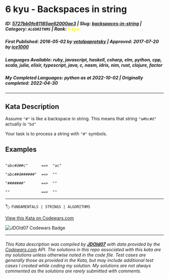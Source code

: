 # 6 kyu - Backspaces in string

##### **ID**: [5727bb0fe81185ae62000ae3](https://www.codewars.com/kata/5727bb0fe81185ae62000ae3) | **Slug**: [backspaces-in-string](https://www.codewars.com/kata/5727bb0fe81185ae62000ae3) | **Category**: `ALGORITHMS` | **Rank**: <span style="color:yellow">6 kyu</span>

##### **First Published**: 2016-05-02 ***by*** [vetalpaprotsky](https://www.codewars.com/users/vetalpaprotsky) | **Approved**: 2017-07-20 ***by*** [ice1000](https://www.codewars.com/users/ice1000)

##### **Languages Available**: ruby, javascript, haskell, csharp, elm, python, cpp, scala, julia, elixir, typescript, java, c, nasm, idris, nim, rust, clojure, factor

##### **My Completed Languages**: python ***as at*** 2022-10-02 | **Originally completed**: 2022-04-30

---

## Kata Description


Assume `"#"` is like a backspace in string. This means that string `"a#bc#d"` actually is `"bd"`



Your task is to process a string with `"#"` symbols.





## Examples



```

"abc#d##c"      ==>  "ac"

"abc##d######"  ==>  ""

"#######"       ==>  ""

""              ==>  ""

```

---


🏷 `FUNDAMENTALS | STRINGS | ALGORITHMS`


[View this Kata on Codewars.com](https://www.codewars.com/kata/5727bb0fe81185ae62000ae3)

![](https://www.codewars.com/users/jdold07/badges/large "JDOld07 Codewars Badge")

---

###### *This Kata description was compiled by [**JDOld07**](https://tpstech.dev) with data provided by the [Codewars.com](https://www.codewars.com) API.  The solutions in this repo associated with this kata are my solutions unless otherwise noted in the code file.  Test cases are generally those as provided in the Kata, but may include additional test cases I created while coding my solution.  My solutions are not always commented as the solutions are rarely submitted with comments.*
